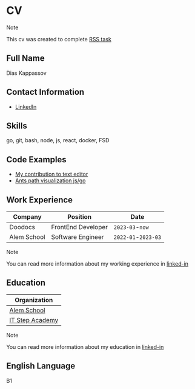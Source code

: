# CV

> [!NOTE]
> This cv was created to complete [RSS task](https://github.com/rolling-scopes-school/tasks/blob/d70743c24e9e33d92e7df8b44a063dc9d8ce6983/tasks/cv/en/git-markdown.md)

## Full Name

Dias Kappassov

## Contact Information

- [LinkedIn](https://linkedin.com/in/diaskappassov)

## Skills

go, git, bash, node, js, react, docker, FSD

## Code Examples

- [My contribution to text editor](https://github.com/facebook/lexical/pull/4842)
- [Ants path visualization js/go](https://github.com/Dias1c/lem-in)

## Work Experience

| Company     | Position           | Date                |
| ----------- | ------------------ | ------------------- |
| Doodocs     | FrontEnd Developer | `2023-03`-`now`     |
| Alem School | Software Engineer  | `2022-01`-`2023-03` |

> [!NOTE]
> You can read more information about my working experience in [linked-in](https://linkedin.com/in/diaskappassov)

## Education

| Organization                                 |
| -------------------------------------------- |
| [Alem School](https://alem.school)           |
| [IT Step Academy](https://astana.itstep.org) |

> [!NOTE]
> You can read more information about my education in [linked-in](https://linkedin.com/in/diaskappassov)

## English Language

B1
